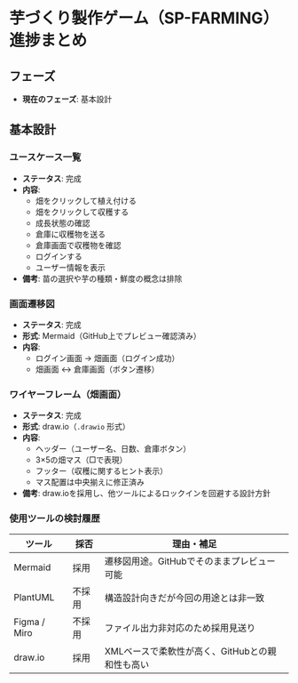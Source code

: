 # 芋づくり製作ゲーム（SP-FARMING）進捗まとめ


## フェーズ

- **現在のフェーズ**: 基本設計


## 基本設計

### ユースケース一覧

- **ステータス**: 完成
- **内容**:
  - 畑をクリックして植え付ける
  - 畑をクリックして収穫する
  - 成長状態の確認
  - 倉庫に収穫物を送る
  - 倉庫画面で収穫物を確認
  - ログインする
  - ユーザー情報を表示
- **備考**: 苗の選択や芋の種類・鮮度の概念は排除

### 画面遷移図

- **ステータス**: 完成
- **形式**: Mermaid（GitHub上でプレビュー確認済み）
- **内容**:
  - ログイン画面 → 畑画面（ログイン成功）
  - 畑画面 ↔ 倉庫画面（ボタン遷移）

### ワイヤーフレーム（畑画面）

- **ステータス**: 完成
- **形式**: draw.io（`.drawio` 形式）
- **内容**:
  - ヘッダー（ユーザー名、日数、倉庫ボタン）
  - 3×5の畑マス（□で表現）
  - フッター（収穫に関するヒント表示）
  - マス配置は中央揃えに修正済み
- **備考**: draw.ioを採用し、他ツールによるロックインを回避する設計方針

### 使用ツールの検討履歴

| ツール        | 採否     | 理由・補足                                     |
|---------------|----------|------------------------------------------------|
| Mermaid       | 採用     | 遷移図用途。GitHubでそのままプレビュー可能    |
| PlantUML      | 不採用   | 構造設計向きだが今回の用途とは非一致           |
| Figma / Miro  | 不採用   | ファイル出力非対応のため採用見送り             |
| draw.io       | 採用     | XMLベースで柔軟性が高く、GitHubとの親和性も高い |

